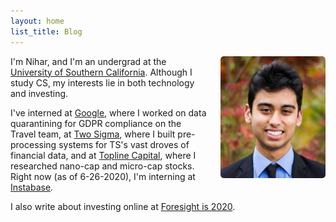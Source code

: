 ```yaml
---
layout: home
list_title: Blog
---
```


<style type="text/css">
.avatar {
  float: right;
  max-width: 12em;
  border-radius: 3%;
  margin-left: 1.5em;
  margin-bottom: 1.5em;
}
@media screen and (max-width: 30em) {
  .avatar {
    display: block;
    float: unset;
    margin: 0 auto;
  }
}
</style>

<img class="avatar" alt="A picture of me" src="assets/me.jpg" />

I'm Nihar, and I'm an undergrad at the [University of Southern California](https://www.usc.edu/). Although I study CS, my interests lie in both technology and investing.

I've interned at [Google](https://careers.google.com/), where I worked on data quarantining for GDPR compliance on the Travel team, at [Two Sigma](https://www.twosigma.com/), where I built pre-processing systems for TS's vast droves of financial data, and at [Topline Capital](https://toplinecapital.com/), where I researched nano-cap and micro-cap stocks. Right now (as of 6-26-2020), I'm interning at [Instabase](https://news.crunchbase.com/news/instabase-raises-massive-105m-series-b-reaches-unicorn-status/).

I also write about investing online at [Foresight is 2020](https://foresight2020.co/markets/).
